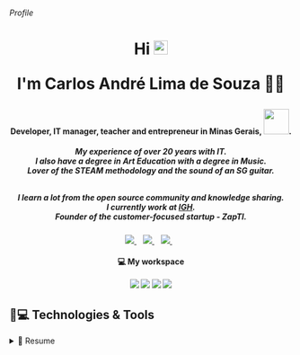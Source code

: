 ###### Profile
<h1 align='center'>
Hi <img src="https://media.giphy.com/media/hvRJCLFzcasrR4ia7z/giphy.gif" width="25px">
<p>I'm Carlos André Lima de Souza 👨‍💻</p>
</h1>
<h4 align='center'>
Developer, IT manager, teacher and entrepreneur in Minas Gerais, <img src="https://acegif.com/wp-content/gif/brazilian-flag-28.gif" width="45px">.
</h4>
<h5 align='center'>
My experience of over 20 years with IT.
<br/>I also have a degree in Art Education with a degree in Music.
<br/>Lover of the STEAM methodology and the sound of an SG guitar.
<p>
<br/>I learn a lot from the open source community and knowledge sharing.
<br/>I currently work at <a href='https://www.igh.org.br/'>IGH</a>.
<br/>Founder of the customer-focused startup - ZapTI.
</p>
</h5>
                
<!-- CONTATOS -->
<p align='center'>
  <a href="https://api.whatsapp.com/send?phone=5531994039469&text=Ol%C3%A1%20Carlos%20via%20Github">
    <img src="https://img.shields.io/badge/WHATSAPP-%2325D366.svg?&style=for-the-badge&logo=whatsapp&logoColor=white" />    
  </a>&nbsp;&nbsp;
  <a href="https://t.me/zapti">
    <img src="https://img.shields.io/badge/Telegram-2CA5E0?style=for-the-badge&logo=telegram&logoColor=white" />        
  </a>&nbsp;&nbsp;
  <a href='mailto:andre.irff@gmail.com'>
    <img src="https://img.shields.io/badge/Gmail-D14836?style=for-the-badge&logo=gmail&logoColor=white" />
  </a>&nbsp;&nbsp;
</p>
<!--
<img align="right" alt="GIF" src="https://github.com/abhisheknaiidu/abhisheknaiidu/blob/master/code.gif?raw=true" width="500" height="320" />
-->

<h4 align='center'>
  💻 My workspace<br/><br/>
  <img src="https://img.shields.io/badge/windows-%230078D6.svg?&style=for-the-badge&logo=windows&logoColor=white" />
  <img src="https://img.shields.io/badge/intel-core%20i7%203TH-%230071C5.svg?&style=for-the-badge&logo=intel&logoColor=white" />
  <img src="https://img.shields.io/badge/RAM-16GB-%230071C5.svg?&style=for-the-badge&logoColor=white" />
  <img src="https://img.shields.io/badge/nvidia-gtx%20750ti-%2376B900.svg?&style=for-the-badge&logo=nvidia&logoColor=white" />
</h4>

## 🚀💻 Technologies & Tools

<details>
  <summary>📃 Resume</summary>
  
- [📱 Contact](#-contact-)
- [🤜🤛 Group](#-group-)
- [👨 Social](#-social-)
- [👩‍💻 Languages](#-languages-)
- [👩‍💻 IDE](#-ide-)
- [⚡ Database](#-database-)
- [📱 Mobile Frameworks](#-mobile-frameworks-)
- [🚀 Frameworks](#-frameworks-)
- [☁ Cloud](#-cloud-)
- [📊 Analytics](#-analytics-)
- [💻 OS](#-os-)
- [💻 Workspace Spec](#-workspace-spec-)
- [🛒 Store](#-store-)
- [👨‍💻 Office](#-office-)
- [🖍 Design](#-design-)
- [🎮 Games](#-games-)
- [📝 Blog](#-blog-)
- [🎞 Streaming](#-streaming-)
- [💲 Cryptocurrency](#-cryptocurrency-)
- [❤ Funding](#-funding-)
- [🎶 Sound](#-sound-)
- [🍔🍕 Food](#-food-)
- [✏ Contribute](#-contribute-)

## 📱 Contact [🔝](#profile)
